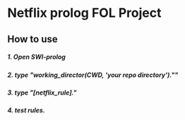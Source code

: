 # Netflix prolog FOL Project

## How to use
##### 1. Open SWI-prolog
##### 2. type "working_director(CWD, 'your repo directory').""
##### 3. type "[netflix_rule]."
##### 4. test rules.
